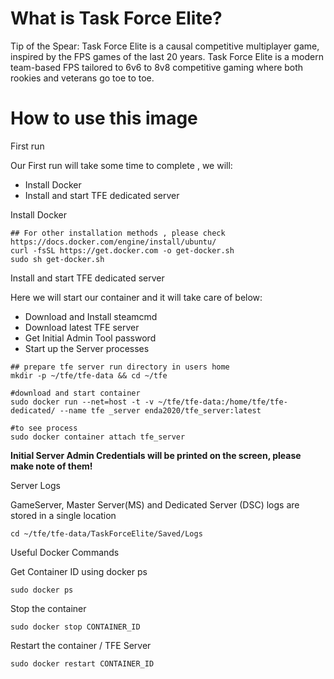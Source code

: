 # What is Task Force Elite?

Tip of the Spear: Task Force Elite is a causal competitive multiplayer game, inspired by the FPS games of the last 20 years. 
Task Force Elite is a modern team-based FPS tailored to 6v6 to 8v8 competitive gaming where both rookies and veterans go toe to toe.


# How to use this image

First run

Our First run will take some time to complete , we will:

 - Install Docker
 - Install and start TFE dedicated server
 
Install Docker
```
## For other installation methods , please check https://docs.docker.com/engine/install/ubuntu/
curl -fsSL https://get.docker.com -o get-docker.sh
sudo sh get-docker.sh
```   
  

Install and start TFE dedicated server

Here we will start our container and it will take care of below:

 - Download and Install steamcmd
 - Download latest TFE server
 - Get Initial Admin Tool password
 - Start up the Server processes

```
## prepare tfe server run directory in users home
mkdir -p ~/tfe/tfe-data && cd ~/tfe

#download and start container 
sudo docker run --net=host -t -v ~/tfe/tfe-data:/home/tfe/tfe-dedicated/ --name tfe _server enda2020/tfe_server:latest

#to see process 
sudo docker container attach tfe_server
```


**Initial Server Admin Credentials will be printed on the screen, please make note of them!**

Server Logs

GameServer, Master Server(MS) and Dedicated Server (DSC) logs are stored in a single location

```
cd ~/tfe/tfe-data/TaskForceElite/Saved/Logs

```

Useful Docker Commands

Get Container ID using docker ps
```
sudo docker ps
```

Stop the container
```
sudo docker stop CONTAINER_ID
```

Restart the container / TFE Server 
```
sudo docker restart CONTAINER_ID
```



